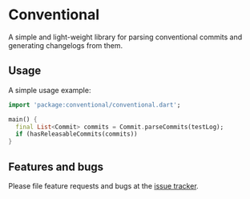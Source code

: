 # Conventional

A simple and light-weight library for parsing conventional commits and generating changelogs from them.

## Usage

A simple usage example:

```dart
import 'package:conventional/conventional.dart';

main() {
  final List<Commit> commits = Commit.parseCommits(testLog);
  if (hasReleasableCommits(commits))
}
```

## Features and bugs

Please file feature requests and bugs at the [issue tracker][tracker].

[tracker]: https://github.com/asartalo/conventional/issues
